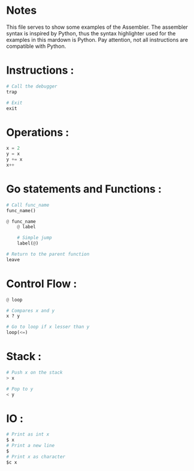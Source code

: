 # Notes
This file serves to show some examples of the Assembler.
The assembler syntax is inspired by Python, thus the syntax
highlighter used for the examples in this mardown is Python.
Pay attention, not all instructions are compatible with
Python. 

# Instructions :
```python
# Call the debugger
trap

# Exit
exit
```

# Operations :
```python
x = 2
y = x
y += x
x++
```

# Go statements and Functions :
```python
# Call func_name
func_name()

@ func_name
	@ label

	# Simple jump
	label(@)

# Return to the parent function
leave
```

# Control Flow :
```python
@ loop

# Compares x and y
x ? y

# Go to loop if x lesser than y
loop(<=)
```

# Stack :
```python
# Push x on the stack
> x

# Pop to y
< y
```

# IO :
```python
# Print as int x
$ x
# Print a new line
$
# Print x as character
$c x
```
